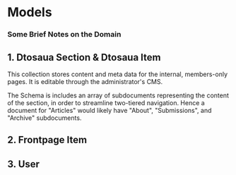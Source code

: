 # Models

### Some Brief Notes on the Domain

## 1. Dtosaua Section & Dtosaua Item

This collection stores content and meta data for the internal, members-only pages.  It is editable through the administrator's CMS.  

The Schema is includes an array of subdocuments representing the content of the section, in order to streamline two-tiered navigation.  Hence a document for "Articles" would likely have "About", "Submissions", and "Archive" subdocuments.

## 2. Frontpage Item

## 3. User

